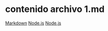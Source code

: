 # contenido archivo 1.md
[Markdown](https://es.wikipedia.org/wiki/Markdown)
[Node.js](https://nodejs.org/)
[Node.js](https://nodejs.org/hola)